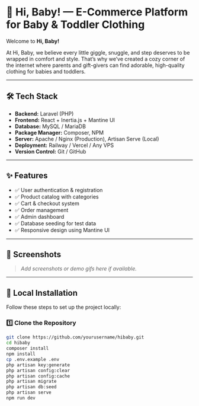 # 👶 Hi, Baby! — E-Commerce Platform for Baby & Toddler Clothing

Welcome to **Hi, Baby!**

At Hi, Baby, we believe every little giggle, snuggle, and step deserves to be wrapped in comfort and style. That’s why we’ve created a cozy corner of the internet where parents and gift-givers can find adorable, high-quality clothing for babies and toddlers.

---

## 🛠 Tech Stack

- **Backend:** Laravel (PHP)
- **Frontend:** React + Inertia.js + Mantine UI
- **Database:** MySQL / MariaDB
- **Package Manager:** Composer, NPM
- **Server:** Apache / Nginx (Production), Artisan Serve (Local)
- **Deployment:** Railway / Vercel / Any VPS
- **Version Control:** Git / GitHub

---

## ✨ Features

- ✅ User authentication & registration
- ✅ Product catalog with categories
- ✅ Cart & checkout system
- ✅ Order management
- ✅ Admin dashboard
- ✅ Database seeding for test data
- ✅ Responsive design using Mantine UI

---

## 📸 Screenshots

> *Add screenshots or demo gifs here if available.*

---

## 🚀 Local Installation

Follow these steps to set up the project locally:

### 1️⃣ Clone the Repository

```bash
git clone https://github.com/yourusername/hibaby.git
cd hibaby
composer install
npm install
cp .env.example .env
php artisan key:generate
php artisan config:clear
php artisan config:cache
php artisan migrate
php artisan db:seed
php artisan serve
npm run dev
